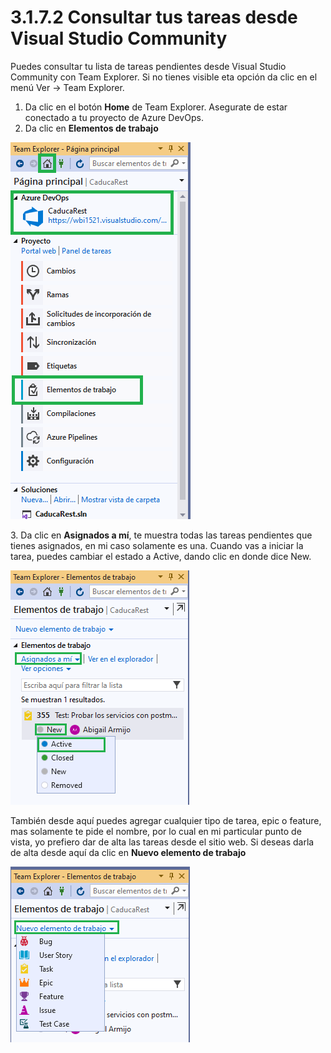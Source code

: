 # 3.1.7.2 Consultar tus tareas desde Visual Studio Community

Puedes consultar tu lista de tareas pendientes desde Visual Studio Community con Team Explorer. Si no tienes visible eta opción da clic en el menú Ver -> Team Explorer.&#x20;

1. Da clic en el botón **Home** de Team Explorer. Asegurate de estar conectado a tu proyecto de Azure DevOps.
2. Da clic en **Elementos de trabajo**

![](<../../../.gitbook/assets/imagen (19).png>)



3\. Da clic en **Asignados a mí**, te muestra todas las tareas pendientes que tienes asignados, en mi caso solamente es una. Cuando vas a iniciar la tarea, puedes cambiar el estado a Active, dando clic en donde dice New.

![](<../../../.gitbook/assets/imagen (22).png>)

También desde aquí puedes agregar cualquier tipo de tarea, epic o feature, mas solamente te pide el nombre, por lo cual en mi particular punto de vista, yo prefiero dar de alta las tareas desde el sitio web. Si deseas darla de alta desde aquí da clic en **Nuevo elemento de trabajo**

![](<../../../.gitbook/assets/imagen (24).png>)
